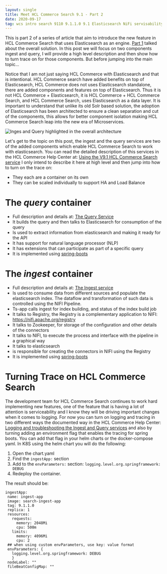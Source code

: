 ```yaml
---
layout: single
title: Meet HCL Commerce Search 9.1 - Part 2
date: 2020-09-17
tag: wcs intro search 9110 9.1.1.0 9.1 Elasticsearch NiFi servisability trace
---
```

This is part 2 of a series of article that aim to introduce the new feature in HCL Commerce Search that uses Elasticsearch as an engine. [Part 1](/Meet_Search_Commerce9111_part1/) talked about the overall solution. In this post we will focus on two components ingest and query, I will provide a high level description and then show how to turn trace on for those components. But before jumping into the main topic...

Notice that I am not just saying HCL Commerce with Elasticsearch and that is intentional. HCL Commerce search have added benefits on top of Elasticsearch, HCL Commerce does not uses Elasticsearch standalone, there are added components and features on top of Elasticsearch. Thus it is not HCL Commerce + Elasticsearch, it is HCL Commerce + HCL Commerce Search, and HCL Commerce Search, uses Elasticsearch as a data layer. It is important to understand that unlike its old Solr based solution, the adoption of Elasticsearch has been architected to ensure a clean separation and cut of the components, this allows for better component isolation making HCL Commerce Search leap into the new era of Microservices.

![Inges and Query highlighted in the overall architecture](/../2020/hcl_commerce/search_part2.png)

Let's get to the topic on this post, the ingest and the query services are two of the added components which enable HCL Commerce Search to work with elasticsearch. You can read the detailed description of this services in the HCL Commerce Help Center at: [Using the V9.1 HCL Commerce Search service](https://help.hcltechsw.com/commerce/9.1.0/search/concepts/csdsearchingest.html) I only intend to describe it here at high level and then jump into how to turn on the trace on:

* They each are a container on its own
* They can be scaled individually to support HA and Load Balance

# The ***query*** container
* Full description and details at: [The Query Service](https://help.hcltechsw.com/commerce/9.1.0/search/concepts/csdelasticsearchquery.html)
* It builds the query and then talks to Elasticsearch for consumption of the query
* Is used to extract information from elasticsearch and making it ready for the API
* It has support for natural language processor (NLP)
* It has extensions that can participate as part of a specific query
* It is implemented using [spring-boots](https://spring.io/guides/gs/spring-boot/)

# The ***ingest*** container
* Full description and details at: [The Ingest service](https://help.hcltechsw.com/commerce/9.1.0/search/concepts/csdsearchconnectors.html)
* Is used to consume data from different sources and populate the elasticsearch index. The dataflow and transformation of such data is controlled using the NIFI Pipeline.
* Ts-app calls ingest for index building, and status of the index build job
* It talks to Registry, the Registry is a complementary application to NIFI: https://nifi.apache.org/registry
* It talks to Zookeeper, for storage of the configuration and other details of the connectors
* It talks to NIFI, to execute the process and interface with the pipeline in a graphical way
* It talks to elasticsearch
* is responsible for creating the connectors in NIFI using the Registry
* It is implemented using [spring-boots](https://spring.io/guides/gs/spring-boot/)


# Turning Trace on HCL Commerce Search
The development team for HCL Commerce Search continues to work hard implementing new features, one of the feature that is having a lot of attention is serviceability and I know they will be driving important changes when it comes to logging. For now you can turn on logging and tracing in two different ways the documented way in the HCL Commerce Help Center:
[Logging and troubleshooting the Ingest and Query services](https://help.hcltechsw.com/commerce/9.1.0/search/refs/rsdingest_troubleshooting.html?hl=log)
 and also by turning adding an environment flag that enables the tracing for spring boots. You can add that flag in your helm charts or the docker-compose yaml. In K8S using the helm chart you will do the following:
 1. Open the chart.yaml
 2. Find the `ingestApp:` section
 3. Add to the `envParameters:` section: `logging.level.org.springframework: DEBUG`
 4. Redeploy the container.

 The result should be:

 ```
 ingestApp:
  name: ingest-app
  image: search-ingest-app
  tag: 9.1.1.0
  replica: 1
  resources:
    requests:
      memory: 2048Mi
      cpu: 500m
    limits:
      memory: 4096Mi
      cpu: 2
  ## when using custom envParameters, use key: value format
  envParameters: {
    logging.level.org.springframework: DEBUG
    }
  nodeLabel: ""
  fileBeatConfigMap: ""
 ```
